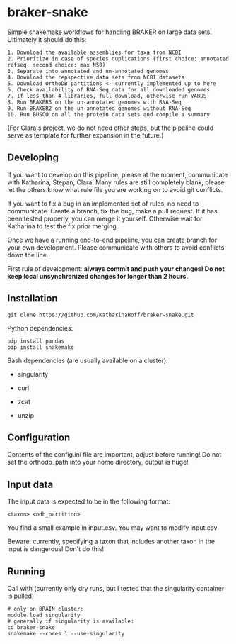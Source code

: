 # braker-snake

Simple snakemake workflows for handling BRAKER on large data sets. Ultimately it should do this:

    1. Download the available assemblies for taxa from NCBI
    2. Prioritize in case of species duplications (first choice: annotated refseq, second choice: max N50)
    3. Separate into annotated and un-annotated genomes
    4. Download the repspective data sets from NCBI datasets
    5. Download OrthoDB partitions <- currently implemented up to here
    6. Check availability of RNA-Seq data for all downloaded genomes
    7. If less than 4 libraries, full download, otherwise run VARUS
    8. Run BRAKER3 on the un-annotated genomes with RNA-Seq
    9. Run BRAKER2 on the un-annotated genomes without RNA-Seq
    10. Run BUSCO on all the protein data sets and compile a summary

(For Clara's project, we do not need other steps, but the pipeline could serve as template for further expansion in the future.)

## Developing

If you want to develop on this pipeline, please at the moment, communicate with Katharina, Stepan, Clara. Many rules are still completely blank, please let the others know what rule file you are working on to avoid git conflicts.

If you want to fix a bug in an implemented set of rules, no need to communicate. Create a branch, fix the bug, make a pull request. If it has been tested properly, you can merge it yourself. Otherwise wait for Katharina to test the fix prior merging.

Once we have a running end-to-end pipeline, you can create branch for your own development. Please communicate with others to avoid conflicts down the line.

First rule of development: **always commit and push your changes! Do not keep local unsynchronized changes for longer than 2 hours.**

## Installation

```git clone https://github.com/KatharinaHoff/braker-snake.git```

Python dependencies:

```
pip install pandas
pip install snakemake
```

Bash dependencies (are usually available on a cluster):

   * singularity

   * curl

   * zcat

   * unzip

## Configuration

Contents of the config.ini file are important, adjust before running! Do not set the orthodb_path into your home directory, output is huge!

## Input data

The input data is expected to be in the following format:

```
<taxon> <odb_partition>
```

You find a small example in input.csv.  You may want to modify input.csv

Beware: currently, specifying a taxon that includes another taxon in the input is dangerous! Don't do this!

## Running

Call with (currently only dry runs, but I tested that the singularity container is pulled)

```
# only on BRAIN cluster:
module load singularity
# generally if singularity is available:
cd braker-snake
snakemake --cores 1 --use-singularity
```


